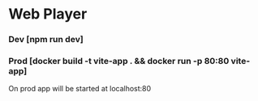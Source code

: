 # Web Player

### Dev [npm run dev]


### Prod [docker build -t vite-app . && docker run -p 80:80 vite-app]

On prod app will be started at localhost:80
